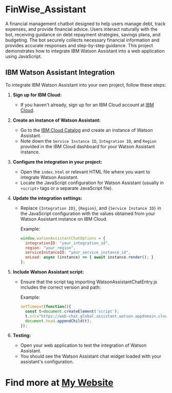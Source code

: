 # FinWise_Assistant
A financial management chatbot designed to help users manage debt, track expenses, and provide financial advice. Users interact naturally with the bot, receiving guidance on debt repayment strategies, savings plans, and budgeting. The bot securely collects necessary financial information and provides accurate responses and step-by-step guidance.
This project demonstrates how to integrate IBM Watson Assistant into a web application using JavaScript.

## IBM Watson Assistant Integration

To integrate IBM Watson Assistant into your own project, follow these steps:

1. **Sign up for IBM Cloud:**
   - If you haven't already, sign up for an IBM Cloud account at [IBM Cloud](https://cloud.ibm.com/).

2. **Create an instance of Watson Assistant:**
   - Go to the [IBM Cloud Catalog](https://cloud.ibm.com/catalog/services/watson-assistant) and create an instance of Watson Assistant.
   - Note down the `Service Instance ID`, `Integration ID`, and `Region` provided in the IBM Cloud dashboard for your Watson Assistant instance.

3. **Configure the integration in your project:**
   - Open the `index.html` or relevant HTML file where you want to integrate Watson Assistant.
   - Locate the JavaScript configuration for Watson Assistant (usually in `<script>` tags or a separate JavaScript file).

4. **Update the integration settings:**
   - Replace `{Integration ID}`, `{Region}`, and `{Service Instance ID}` in the JavaScript configuration with the values obtained from your Watson Assistant instance on IBM Cloud.
   
     Example:
     ```javascript
     window.watsonAssistantChatOptions = {
       integrationID: "your_integration_id",
       region: "your_region",
       serviceInstanceID: "your_service_instance_id",
       onLoad: async (instance) => { await instance.render(); }
     };
     ```

5. **Include Watson Assistant script:**
   - Ensure that the script tag importing WatsonAssistantChatEntry.js includes the correct version and path:
   
     Example:
     ```javascript
     setTimeout(function(){
       const t=document.createElement('script');
       t.src="https://web-chat.global.assistant.watson.appdomain.cloud/versions/" + (window.watsonAssistantChatOptions.clientVersion || 'latest') + "/WatsonAssistantChatEntry.js";
       document.head.appendChild(t);
     });
     ```

6. **Testing:**
   - Open your web application to test the integration of Watson Assistant.
   - You should see the Watson Assistant chat widget loaded with your assistant's configuration.

# Find more at [My Website](https://neerajvermagps.infinityfreeapp.com/)


